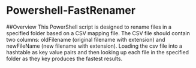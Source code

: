 # Powershell-FastRenamer

##Overview
This PowerShell script is designed to rename files in a specified folder based on a CSV mapping file. The CSV file should contain two columns: oldFilename (original filename with extension) and newFileName (new filename with extension). Loading the csv file into a hashtable as key value pairs and then looking up each file in the specified folder as they key produces the fastest results. 